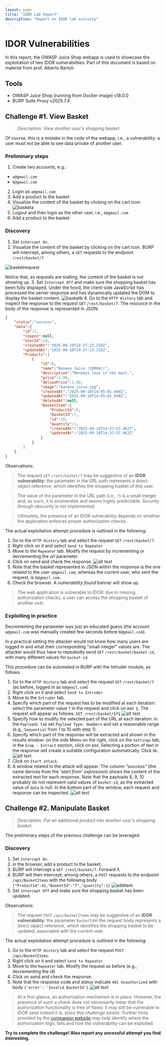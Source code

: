 ```yaml
---
layout: page
title: "IDOR Lab Report"
description: "Report on IDOR lab activity"
---
```


# IDOR Vulnerabilities

In this report, the OWASP Juice Shop webapp is used to showcase the exploitation of two IDOR vulnerabilities.
Part of this document is based on material from prof. Alberto Bartoli.

## Tools
- OWASP Juice Shop (running from Docker image) v18.0.0
- BURP Suite Proxy v2025.7.4

## Challenge #1. View Basket

> <cite>Description: View another user’s shopping basket</cite>

Of course, this is a mistake in the code of the webapp, i.e., a vulnerability: a user must not be able to see data private of another user.


### Preliminary steps
1. Create two accounts, e.g.:
- `a@gmail.com`
- `b@gmail.com`

2. Login as `a@gmail.com`
3. Add a product to the basket
4. Visualize the content of the basket by clicking on the cart icon:
![basketa](https://alerenda.github.io/assets/reports/IDOR/images/basketa.png)
5. Logout and then login as the other user, i.e., `b@gmail.com`
6. Add a product to the basket


### Discovery
1. Set `Intercept On`.
2. Visualize the content of the basket by clicking on the cart icon.
BURP will intercept, among others, a `GET` requests to the endpoint `/rest/basket/7`

![basketrequest](https://alerenda.github.io/assets/reports/IDOR/images/basketrequest.png) 

Notice that, as requests are stalling, the content of the basket is not showing up.
3. Set `Intercept Off` and make sure the shopping basket has been fully displayed. Under the hood, the client-side JavaScript has processed the server response and has dynamically updated the DOM to display the basket content. 
![basketb](https://alerenda.github.io/assets/reports/IDOR/images/basketb.png) 
4. Go to the `HTTP History` tab and inspect the response to the request `GET` `/rest/basket/7`. The resource in the body of the response is represented in JSON:
```JSON
{
    "status":"success",
    "data":{
        "id":7,
        "coupon":null,
        "UserId":24,
        "createdAt":"2025-09-10T14:37:23.218Z",
        "updatedAt":"2025-09-10T14:37:23.218Z",
        "Products":[
            {
                "id":6,
                "name":"Banana Juice (1000ml)",
                "description":"Monkeys love it the most.",
                "price":1.99,
                "deluxePrice":1.99,
                "image":"banana_juice.jpg",
                "createdAt":"2025-09-10T14:05:01.949Z",
                "updatedAt":"2025-09-10T14:05:01.949Z",
                "deletedAt":null,
                "BasketItem":{
                    "ProductId":6,
                    "BasketId":7,
                    "id":10,
                    "quantity":1,
                    "createdAt":"2025-09-10T14:37:57.462Z",
                    "updatedAt":"2025-09-10T14:37:57.462Z"
                }
            }
        ]
    }
}
```


Observations: 

> The request `GET` `/rest/basket/7` may be suggestive of an **IDOR vulnerability**: the parameter in the URL path represents a direct object reference, which identifies the shopping basket of this user. 

> The value of the parameter in the URL path (i.e., `7`) is a small integer and, as such, it is enumerable and seems highly predictable. *Security through obscurity* is not implemented. 

> Ultimately, the presence of an IDOR vulnerability depends on whether the application enforces proper authorization checks. 

The actual exploitation attempt procedure is outlined in the following:

1. Go to the `HTTP History` tab and select the request `GET` `/rest/basket/7`.
2. Right click on it and select `Send to Repeater`
3. Move to the `Repeater` tab. Modify the request by incrementing or decrementing the url parameter.
4. Click on send and check the response.
![alt text](https://alerenda.github.io/assets/reports/IDOR/images/repeater.png)
5. Note that the basket represented in JSON within the response is the one related to the user `a@gmail.com`, whereas the current user, who sent the request, is `b@gmail.com`.
6. Check the browser. A *vulnerability found* banner will show up.

> The web application is vulnerable to IDOR: due to missing authorization checks, a user can access the shopping basket of another user.

### Exploiting in practice
Decrementing the parameter was just an educated guess (the account `a@gmail.com` was manually created few seconds before `b@gmail.com`). 

In a practical setting the attacker would not know how many users are logged in and what their corresponding "small integer" values are. 
The attacker would thus have to repeatedly send `GET` `/rest/basket/basket-id`, with many different values for `basket-id`.

This procedure can be automated in BURP with the Intruder module, as follows. 

1. Go to the `HTTP History` tab and select the request `GET` `/rest/basket/7` (as before, logged in as `b@gmail.com`)
2. Right click on it and select `Send to Intruder`
3. Move to the `Intruder` tab.  
4. Specify which part of the request has to be modified at each iteration: select the parameter value `7` in the request and click on `Add §`. The request will appear as follows: `GET /rest/basket/§7§`
![alt text](https://alerenda.github.io/assets/reports/IDOR/images/intruder.png)
5. Specify how to modify the selected part of the URL at each iteration: in the `Payloads tab` set `Payload Type: Numbers` and set a reasonable range (e.g., `Sequential` from 1 to 10 with step 1).
6. Specify which part of the response will be extracted and shown in the results window: on the side Menu on the right, click on the `Settings` tab; in the `Grep - Extract` section, click on `Add`. Selecting a portion of text in the response will create a suitable configuration automatically. Click `Ok`.
![alt text](https://alerenda.github.io/assets/reports/IDOR/images/grepmatch.png)
7. Click on `Start attack`.
8. A window related to the attack will appear. The column *"success"* (the name derives from the *'start from' expression*) shows the content of the extracted text for each response. Note that the payloads 8, 9, 10 probably do not represent valid values of `basket-id`, as the extracted value of `data` is null. In the bottom part of the window, each request and response can be inspected.
![alt text](https://alerenda.github.io/assets/reports/IDOR/images/intruderresults.png)


## Challenge #2. Manipulate Basket
> <cite> Description: Put an additional product into another user’s shopping basket.</cite>

The preliminary steps of the previous challenge can be leveraged.


### Discovery
1. Set `Intercept On`.
2. In the browser, add a product to the basket.
3. BURP will intercept a `GET /rest/basket/7`. Forward it.
4. BURP will then intercept, among others, a `POST` requests to the endpoint `/api/BasketItems` with the following body 
`{"ProductId":42,"BasketId":"7","quantity":1}`
![additem](https://alerenda.github.io/assets/reports/IDOR/images/additem.png)
4. Set `Intercept Off` and make sure the shopping basket has been updated. 


Observations: 

> The request `POST` `/api/BasketItems` may be suggestive of an **IDOR vulnerability**: the parameter `BasketId`in the request body represents a direct object reference, which identifies the shopping basket to be updated, associated with the current user. 

The actual exploitation attempt procedure is outlined in the following:

1. Go to the `HTTP History` tab and select the request `POST` `/api/BasketItems`.
2. Right click on it and select `Send to Repeater`
3. Move to the `Repeater` tab. Modify the request as before (e.g., decrementing the id)
4. Click on send and check the response.
5. Note that the response code and status indicate `401 Unauthorized` with body `{'error': 'Invalid BasketId'}`
![alt text](https://alerenda.github.io/assets/reports/IDOR/images/correctauth.png)



> At a first glance, an authorization mechanism is in place. However, the presence of such a check does not necessarily mean that the authorization functionality is free of flaws: it may still be vulnerable to IDOR (*and indeed it is, since this challenge exists*). Further hints provided by the [companion website](https://pwning.owasp-juice.shop/companion-guide/latest/part2/broken-access-control.html#_put_an_additional_product_into_another_users_shopping_basket)  may help identify where the authorization logic fails and how the vulnerability can be exploited.

**Try to complete the challenge! Also report any uncessful attempt you find interesting.**